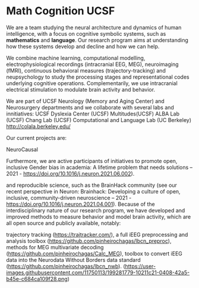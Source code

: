 # Math Cognition UCSF

We are a team studying the neural architecture and dynamics of human intelligence, with a focus on cognitive symbolic systems, such as **mathematics** and **language**. Our research program aims at understanding how these systems develop and decline and how we can help.

We combine machine learning, computational modelling, electrophysiological recordings (intracranial EEG, MEG), neuroimaging (fMRI), continuous behavioral measures (trajectory-tracking) and neupsychology to study the processing stages and representational codes underlying cognitive operations. Complementarily, we use intracranial electrical stimulation to modulate brain activity and behavior.

We are part of UCSF Neurology (Memory and Aging Center) and Neurosurgery departments and we collaborate with several labs and innitiatives:
UCSF Dyslexia Center (UCSF)
Multitudes(UCSF)
ALBA Lab (UCSF)
Chang Lab (UCSF)
Computational and Language Lab (UC Berkeley) http://colala.berkeley.edu/

Our current projects are:

NeuroCausal 



Furthermore, we are active participants of initiatives to promote open, inclusive 
Gender bias in academia: A lifetime problem that needs solutions – 2021 - https://doi.org/10.1016/j.neuron.2021.06.002). 

and reproducible science, such as the BrainHack community (see our recent perspective in Neuron: Brainhack: Developing a culture of open, inclusive, community-driven neuroscience – 2021 - https://doi.org/10.1016/j.neuron.2021.04.001). Because of the interdisciplinary nature of our research program, we have developed and improved methods to measure behavior and model brain activity, which are all open source and publicly available, notably: 

trajectory tracking (https://trajtracker.com/), 
a full iEEG preprocessing and analysis toolbox (https://github.com/pinheirochagas/lbcn_preproc),
methods for MEG multivariate decoding (https://github.com/pinheirochagas/Calc_MEG),
toolbox to convert iEEG data into the Neurodata Without Borders data standard (https://github.com/pinheirochagas/lbcn_nwb). 
(https://user-images.githubusercontent.com/11750113/199281779-10211c21-0408-42a5-b45e-c684ca109f28.png)


<!--

**Here are some ideas to get you started:**

🙋‍♀️ A short introduction - what is your organization all about?
🌈 Contribution guidelines - how can the community get involved?
👩‍💻 Useful resources - where can the community find your docs? Is there anything else the community should know?
🍿 Fun facts - what does your team eat for breakfast?
🧙 Remember, you can do mighty things with the power of [Markdown](https://docs.github.com/github/writing-on-github/getting-started-with-writing-and-formatting-on-github/basic-writing-and-formatting-syntax)
-->
